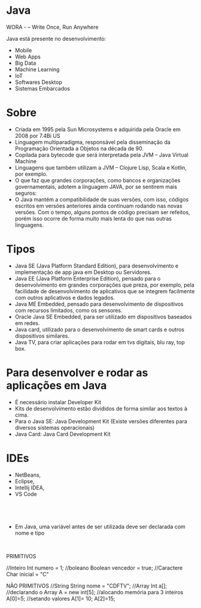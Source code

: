 # Java

WORA - – Write Once, Run Anywhere 

Java está presente no desenvolvimento: 
- Mobile 
- Web Apps 
- Big Data 
- Machine Learning 
- IoT 
- Softwares Desktop 
- Sistemas Embarcados 


# Sobre

* Criada em 1995 pela Sun Microsystems e adquirida pela Oracle em 2008  por 7.4Bi US 
* Linguagem multiparadigma, responsável pela disseminação da Programação Orientada a Objetos na década de 90.  
* Copilada para bytecode que será interpretada pela JVM – Java Virtual Machine 
* Linguagens que também utilizam a JVM – Clojure Lisp, Scala e Kotlin, por exemplo.  
* O que faz que grandes corporações, como bancos e organizações governamentais, adotem a linguagem JAVA, por se sentirem mais seguros:  
* O Java mantém a compatibilidade de suas versões, com isso, códigos escritos em versões anteriores ainda continuam rodando nas novas versões. Com o tempo, alguns pontos de código precisam ser refeitos, porém isso ocorre de forma muito mais lenta do que nas outras linguagens.

# Tipos 
* Java SE (Java Platform Standard Edition), para desenvolvimento e implementação de app java em Desktop ou Servidores.  
* Java EE (Java Platform Enterprise Edition), pensado para o desenvolvimento em grandes corporações que preza, por exemplo, pela facilidade de desenvolvimento de aplicativos que se integrem facilmente com outros aplicativos e dados legados. 
* Java ME Embedded, pensado para desenvolvimento de dispositivos com recursos limitados, como os sensores.
* Oracle Java SE Embedded, para ser utilizado em dispositivos baseados em redes.  
* Java card, utilizado para o desenvolvimento de smart cards e outros dispositivos similares.
* Java TV, para criar aplicações para rodar em tvs digitais, blu ray, top box. 

# Para desenvolver e rodar as aplicações em Java

* É necessário instalar Developer Kit
* Kits de desenvolvimento estão divididos de forma similar aos textos à cima. 
* Para o Java SE: Java Development Kit (Existe versões diferentes para diversos sistemas operacionais) 
* Java Card: Java Card Development Kit 

# IDEs

* NetBeans, 
* Eclipse, 
* Intellij IDEA, 
* VS Code 

<br>

# 

* Em Java, uma variável antes de ser utilizada deve ser declarada com nome e tipo
 <br> 

PRIMITIVOS 

//Inteiro 
Int numero = 1;
//boleano 
Boolean vencedor = true; 
//Caractere 
Char inicial = "C" 
<br>
 
NÃO PRIMITIVOS 
//String 
String nome = "CDFTV"; 
//Array 
Int a[]; //declarando o Array 
A = new int[5]; //alocando memória para 3 inteiros 
A[0]=5; //setando valores 
A[1]= 10; 
A[2]=15; 

 

